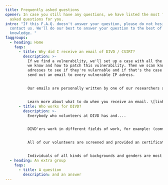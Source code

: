 ```yaml
---
title: Frequently asked questions
opener: In case you still have any questions, we have listed the most frequently
  asked questions for you.
intro: "If this F.A.Q. doesn't answer your question, please do not hesitate to
  contact us. We'll do our best to answer your question to the best of our
  knowledge. "
faqgroups:
  - heading: Home
    faqs:
      - title: Why did I receive an email of DIVD / CSIRT?
        description: >-
          If we find a vulnerability, we'll set up a case with all the details
          we know and how to patch this vulnerability. Then we scan known IP
          adresses to see if they're vulernable and if that's the case we'll
          send out an email to every vulnerable IP adress. 


          O﻿ur emails are personally written by one of our researchers and contain a link to the casefile on the [csirt.divd.nl ](csirt.divd.nl)site. 


          Learn more about what to do when you receive an email. \[link naar email-pagina]
      - title: Who works for DIVD?
        description: >-
          E﻿verybody who volunteers at DIVD has and....


          D﻿IVD'ers work in different fields of work, for example: (commercial) security companies, government or as a freelancer. And some people don't work in security at all but they have great interest in making the digital world safer. 


          A﻿ll of our volunteers are screened and provided an certificate of conduct. Our code of conduct is sacred, we do not deviate from it.


          I﻿ndividuals of all kinds of backgrounds and genders are most welcome at DIVD. We do not only welcome and embrace them, but value their unique perspectives and contributions to our community. We find it important that everybody can feel and act like themselves.
  - heading: An extra group
    faqs:
      - title: A question
        description: a﻿nd an answer
---
```

